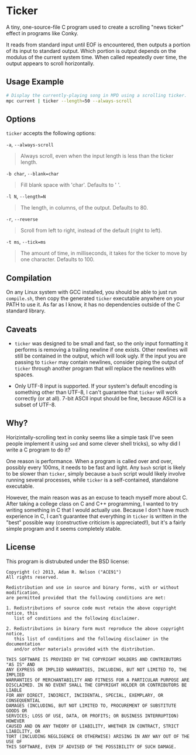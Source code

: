 Ticker
======

A tiny, one-source-file C program used to create a scrolling "news ticker" effect in programs like Conky.

It reads from standard input until EOF is encountered, then outputs a portion of its input to standard output. Which portion is output depends on the modulus of the current system time. When called repeatedly over time, the output appears to scroll horizontally.

Usage Example
-------------

```bash
# Display the currently-playing song in MPD using a scrolling ticker.
mpc current | ticker --length=50 --always-scroll
```

Options
-------

`ticker` accepts the following options:

`-a`, `--always-scroll`

>  Always scroll, even when the input length is less than the ticker length.

`-b char`, `--blank=char`

> Fill blank space with 'char'. Defaults to ' '.

`-l N`, `--length=N`

> The length, in columns, of the output. Defaults to 80.

`-r`, `--reverse`

> Scroll from left to right, instead of the default (right to left).

`-t ms`, `--tick=ms`

> The amount of time, in milliseconds, it takes for the ticker to move by one character. Defaults to 100.

Compilation
-----------

On any Linux system with GCC installed, you should be able to just run `compile.sh`, then copy the generated `ticker` executable anywhere on your PATH to use it. As far as I know, it has no dependencies outside of the C standard library.

Caveats
-------

- `ticker` was designed to be small and fast, so the only input formatting it performs is removing a trailing newline if one exists. Other newlines will still be contained in the output, which will look ugly. If the input you are passing to `ticker` may contain newlines, consider piping the output of `ticker` through another program that will replace the newlines with spaces.

- Only UTF-8 input is supported. If your system's default encoding is something other than UTF-8, I can't guarantee that `ticker` will work correctly (or at all). 7-bit ASCII input should be fine, because ASCII is a subset of UTF-8.

Why?
----

Horizintally-scrolling text in conky seems like a simple task (I've seen people implement it using `sed` and some clever shell tricks), so why did I write a C program to do it?

One reason is performance. When a program is called over and over, possibly every 100ms, it needs to be fast and light. Any `bash` script is likely to be slower than `ticker`, simply because a `bash` script would likely involve running several processes, while `ticker` is a self-contained, standalone executable.

However, the main reason was as an excuse to teach myself more about C. After taking a college class on C and C++ programming, I wanted to try writing something in C that I would actually use. Because I don't have much experience in C, I can't guarantee that everything in `ticker` is written in the "best" possible way (constructive criticism is appreciated!), but it's a fairly simple program and it seems completely stable.

License
-------

This program is distrubuted under the BSD license:

    Copyright (c) 2013, Adam R. Nelson ("ACE91")
    All rights reserved.

    Redistribution and use in source and binary forms, with or without modification,
    are permitted provided that the following conditions are met:

    1. Redistributions of source code must retain the above copyright notice, this
       list of conditions and the following disclaimer.
       
    2. Redistributions in binary form must reproduce the above copyright notice,
       this list of conditions and the following disclaimer in the documentation
       and/or other materials provided with the distribution.
      
    THIS SOFTWARE IS PROVIDED BY THE COPYRIGHT HOLDERS AND CONTRIBUTORS "AS IS" AND
    ANY EXPRESS OR IMPLIED WARRANTIES, INCLUDING, BUT NOT LIMITED TO, THE IMPLIED
    WARRANTIES OF MERCHANTABILITY AND FITNESS FOR A PARTICULAR PURPOSE ARE
    DISCLAIMED. IN NO EVENT SHALL THE COPYRIGHT HOLDER OR CONTRIBUTORS BE LIABLE
    FOR ANY DIRECT, INDIRECT, INCIDENTAL, SPECIAL, EXEMPLARY, OR CONSEQUENTIAL
    DAMAGES (INCLUDING, BUT NOT LIMITED TO, PROCUREMENT OF SUBSTITUTE GOODS OR
    SERVICES; LOSS OF USE, DATA, OR PROFITS; OR BUSINESS INTERRUPTION) HOWEVER
    CAUSED AND ON ANY THEORY OF LIABILITY, WHETHER IN CONTRACT, STRICT LIABILITY, OR
    TORT (INCLUDING NEGLIGENCE OR OTHERWISE) ARISING IN ANY WAY OUT OF THE USE OF
    THIS SOFTWARE, EVEN IF ADVISED OF THE POSSIBILITY OF SUCH DAMAGE.

